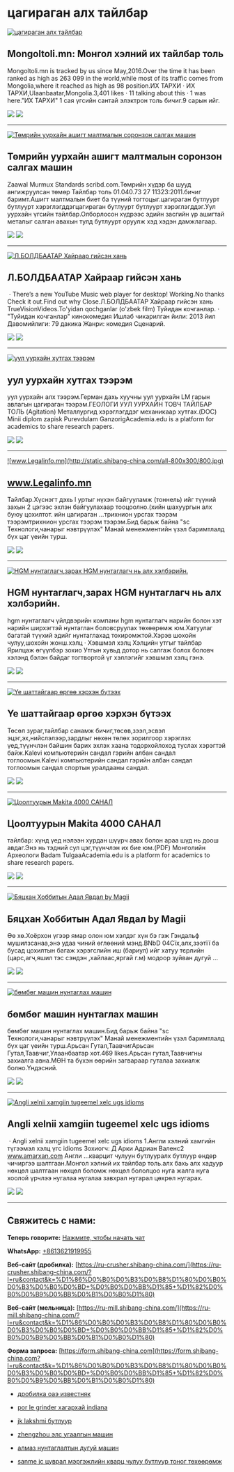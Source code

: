 # цагираган алх тайлбар

<a href="https://swt.shibang-china.com/?l=ru&img&k=%D1%86%D0%B0%D0%B3%D0%B8%D1%80%D0%B0%D0%B3%D0%B0%D0%BD+%D0%B0%D0%BB%D1%85+%D1%82%D0%B0%D0%B9%D0%BB%D0%B1%D0%B0%D1%80" target="_blank">![цагираган алх тайлбар](http://static.shibang-china.com/all-800x300/1182.jpg)</a>

## Mongoltoli.mn: Монгол хэлний их тайлбар толь
Mongoltoli.mn is tracked by us since May,2016.Over the time it has been ranked as high as 263 099 in the world,while most of its traffic comes from Mongolia,where it reached as high as 98 position.ИХ ТАРХИ&nbsp;&#0183;&#32;ИХ ТАРХИ,Ulaanbaatar,Mongolia.3,401 likes &#183; 11 talking about this &#183; 1 was here.&quot;ИХ ТАРХИ&quot; 1 caя үгсийн сантай элэктрон толь бичиг.9 сарын ийг.


<a href="https://whatsapp.shibangsoft.com/WhatsApp.php" target="_blank" title="WhatsApp">![](http://static.shibang-china.com/icon/whatsapp.png)</a> <a href="https://swt.shibang-china.com/?l=ru&icon&k=%D1%86%D0%B0%D0%B3%D0%B8%D1%80%D0%B0%D0%B3%D0%B0%D0%BD+%D0%B0%D0%BB%D1%85+%D1%82%D0%B0%D0%B9%D0%BB%D0%B1%D0%B0%D1%80" target="_blank">![](http://static.shibang-china.com/icon/chat-ru.png)</a>

---

<a href="https://swt.shibang-china.com/?l=ru&img&k=%D1%86%D0%B0%D0%B3%D0%B8%D1%80%D0%B0%D0%B3%D0%B0%D0%BD+%D0%B0%D0%BB%D1%85+%D1%82%D0%B0%D0%B9%D0%BB%D0%B1%D0%B0%D1%80" target="_blank">![Төмрийн уурхайн ашигт малтмалын соронзон салгах машин](http://static.shibang-china.com/all-800x300/222.jpg)</a>

## Төмрийн уурхайн ашигт малтмалын соронзон салгах машин
Zaawal Murmux Standards scribd.com.Төмрийн хүдэр ба шууд ангижруулсан төмөр Тайлбар толь 01.040.73 27 11323:2011.бичиг баримт.Ашигт малтмалын биет ба түүний тогтоцыг.цагираган бутлуурт бутлуурт хэрэглэгддэгцагираган бутлуурт бутлуурт хэрэглэгддэг.Уул уурхайн үгсийн тайлбар.Олборлосон хүдрээс эдийн засгийн үр ашигтай металыг салган авахын тулд бутлуурт оруулж хэд хэдэн дамжлагаар.


<a href="https://whatsapp.shibangsoft.com/WhatsApp.php" target="_blank" title="WhatsApp">![](http://static.shibang-china.com/icon/whatsapp.png)</a> <a href="https://swt.shibang-china.com/?l=ru&icon&k=%D1%86%D0%B0%D0%B3%D0%B8%D1%80%D0%B0%D0%B3%D0%B0%D0%BD+%D0%B0%D0%BB%D1%85+%D1%82%D0%B0%D0%B9%D0%BB%D0%B1%D0%B0%D1%80" target="_blank">![](http://static.shibang-china.com/icon/chat-ru.png)</a>

---

<a href="https://swt.shibang-china.com/?l=ru&img&k=%D1%86%D0%B0%D0%B3%D0%B8%D1%80%D0%B0%D0%B3%D0%B0%D0%BD+%D0%B0%D0%BB%D1%85+%D1%82%D0%B0%D0%B9%D0%BB%D0%B1%D0%B0%D1%80" target="_blank">![Л.БОЛДБААТАР Хайраар гийсэн хань](http://static.shibang-china.com/all-800x300/224.jpg)</a>

## Л.БОЛДБААТАР Хайраар гийсэн хань
&nbsp;&#0183;&#32;There’s a new YouTube Music web player for desktop! Working.No thanks Check it out.Find out why Close.Л.БОЛДБААТАР Хайраар гийсэн хань TrueVisionVideos.To'yidan qochganlar (o'zbek film) Туйидан кочганлар.&nbsp;&#0183;&#32;&quot;Туйидан кочганлар&quot; кинокомедия Ишлаб чикарилган йили: 2013 йил Давомийлиги: 79 дакика Жанри: комедия Сценарий.


<a href="https://whatsapp.shibangsoft.com/WhatsApp.php" target="_blank" title="WhatsApp">![](http://static.shibang-china.com/icon/whatsapp.png)</a> <a href="https://swt.shibang-china.com/?l=ru&icon&k=%D1%86%D0%B0%D0%B3%D0%B8%D1%80%D0%B0%D0%B3%D0%B0%D0%BD+%D0%B0%D0%BB%D1%85+%D1%82%D0%B0%D0%B9%D0%BB%D0%B1%D0%B0%D1%80" target="_blank">![](http://static.shibang-china.com/icon/chat-ru.png)</a>

---

<a href="https://swt.shibang-china.com/?l=ru&img&k=%D1%86%D0%B0%D0%B3%D0%B8%D1%80%D0%B0%D0%B3%D0%B0%D0%BD+%D0%B0%D0%BB%D1%85+%D1%82%D0%B0%D0%B9%D0%BB%D0%B1%D0%B0%D1%80" target="_blank">![уул уурхайн хутгах тээрэм](http://static.shibang-china.com/all-800x300/219.jpg)</a>

## уул уурхайн хутгах тээрэм
уул уурхайн алх тээрэм.Герман дахь хуучны уул уурхайн LM гарын авлагын цагираган тээрэм.ГЕОЛОГИ УУЛ УУРХАЙН ТОВЧ ТАЙЛБАР ТОЛЬ (Agitation) Металлургид хэрэглэгддэг механикаар хутгах.(DOC) Minii diplom zapisk Purevdulam GanzorigAcademia.edu is a platform for academics to share research papers.


<a href="https://whatsapp.shibangsoft.com/WhatsApp.php" target="_blank" title="WhatsApp">![](http://static.shibang-china.com/icon/whatsapp.png)</a> <a href="https://swt.shibang-china.com/?l=ru&icon&k=%D1%86%D0%B0%D0%B3%D0%B8%D1%80%D0%B0%D0%B3%D0%B0%D0%BD+%D0%B0%D0%BB%D1%85+%D1%82%D0%B0%D0%B9%D0%BB%D0%B1%D0%B0%D1%80" target="_blank">![](http://static.shibang-china.com/icon/chat-ru.png)</a>

---

<a href="https://swt.shibang-china.com/?l=ru&img&k=%D1%86%D0%B0%D0%B3%D0%B8%D1%80%D0%B0%D0%B3%D0%B0%D0%BD+%D0%B0%D0%BB%D1%85+%D1%82%D0%B0%D0%B9%D0%BB%D0%B1%D0%B0%D1%80" target="_blank">![www.Legalinfo.mn](http://static.shibang-china.com/all-800x300/800.jpg)</a>

## www.Legalinfo.mn
Тайлбар.Хүснэгт дэхь l уртыг нүхэн байгууламж (тоннель) ийг түүний захын 2 цэгээс эхлэн байгуулахаар тооцоолно.(хийн шахуургын алх буюу цохилтот. ийн цагираган …трихнион урсгах тээрэм тээрэмтрихнион урсгах тээрэм тээрэм.Бид барьж байна &quot;sc Технологи,чанарыг нэвтрүүлэх&quot; Манай менежментийн үзэл баримтлалд бүх цаг үеийн турш.


<a href="https://whatsapp.shibangsoft.com/WhatsApp.php" target="_blank" title="WhatsApp">![](http://static.shibang-china.com/icon/whatsapp.png)</a> <a href="https://swt.shibang-china.com/?l=ru&icon&k=%D1%86%D0%B0%D0%B3%D0%B8%D1%80%D0%B0%D0%B3%D0%B0%D0%BD+%D0%B0%D0%BB%D1%85+%D1%82%D0%B0%D0%B9%D0%BB%D0%B1%D0%B0%D1%80" target="_blank">![](http://static.shibang-china.com/icon/chat-ru.png)</a>

---

<a href="https://swt.shibang-china.com/?l=ru&img&k=%D1%86%D0%B0%D0%B3%D0%B8%D1%80%D0%B0%D0%B3%D0%B0%D0%BD+%D0%B0%D0%BB%D1%85+%D1%82%D0%B0%D0%B9%D0%BB%D0%B1%D0%B0%D1%80" target="_blank">![HGM нунтаглагч,зарах HGM нунтаглагч нь алх хэлбэрийн.](http://static.shibang-china.com/all-800x300/1141.jpg)</a>

## HGM нунтаглагч,зарах HGM нунтаглагч нь алх хэлбэрийн.
hgm нунтаглагч үйлдвэрийн компани hgm нунтаглагч нарийн болон хэт нарийн ширхэгтэй нунтаглан боловсруулах төхөөрөмж юм.Хaтуулаг багатай түүхий эдийг нунтаглахад тохиромжтой.Хэрэв шохойн чулуу,шохойн жонш.хэлц&nbsp;&#0183;&#32;Хэвшмэл хэлц Хэлцийн утгыг тайлбар Ярилцаж өгүүлбэр зохио Утгын хувьд дотор нь салгаж болох боловч хэлэнд бэлэн байдаг тогтвортой үг хэллэгийг хэвшмэл хэлц гэнэ.


<a href="https://whatsapp.shibangsoft.com/WhatsApp.php" target="_blank" title="WhatsApp">![](http://static.shibang-china.com/icon/whatsapp.png)</a> <a href="https://swt.shibang-china.com/?l=ru&icon&k=%D1%86%D0%B0%D0%B3%D0%B8%D1%80%D0%B0%D0%B3%D0%B0%D0%BD+%D0%B0%D0%BB%D1%85+%D1%82%D0%B0%D0%B9%D0%BB%D0%B1%D0%B0%D1%80" target="_blank">![](http://static.shibang-china.com/icon/chat-ru.png)</a>

---

<a href="https://swt.shibang-china.com/?l=ru&img&k=%D1%86%D0%B0%D0%B3%D0%B8%D1%80%D0%B0%D0%B3%D0%B0%D0%BD+%D0%B0%D0%BB%D1%85+%D1%82%D0%B0%D0%B9%D0%BB%D0%B1%D0%B0%D1%80" target="_blank">![Үе шаттайгаар өргөө хэрхэн бүтээх](http://static.shibang-china.com/all-800x300/1139.jpg)</a>

## Үе шаттайгаар өргөө хэрхэн бүтээх
Төсөл зураг,тайлбар санамж бичиг,төсөв,зээл,эсвэл эцэг,эх,нийслэлээр,зардлыг нөхөн төлөх зорилгоор хэрэглэх үед,түүнчлэн байшин барих эхлэх хаана тодорхойлоход туслах хэрэгтэй байж.Kalevi компьютерийн сандал гэрийн албан сандал тоглоомын.Kalevi компьютерийн сандал гэрийн албан сандал тоглоомын сандал спортын уралдааны сандал.


<a href="https://whatsapp.shibangsoft.com/WhatsApp.php" target="_blank" title="WhatsApp">![](http://static.shibang-china.com/icon/whatsapp.png)</a> <a href="https://swt.shibang-china.com/?l=ru&icon&k=%D1%86%D0%B0%D0%B3%D0%B8%D1%80%D0%B0%D0%B3%D0%B0%D0%BD+%D0%B0%D0%BB%D1%85+%D1%82%D0%B0%D0%B9%D0%BB%D0%B1%D0%B0%D1%80" target="_blank">![](http://static.shibang-china.com/icon/chat-ru.png)</a>

---

<a href="https://swt.shibang-china.com/?l=ru&img&k=%D1%86%D0%B0%D0%B3%D0%B8%D1%80%D0%B0%D0%B3%D0%B0%D0%BD+%D0%B0%D0%BB%D1%85+%D1%82%D0%B0%D0%B9%D0%BB%D0%B1%D0%B0%D1%80" target="_blank">![Цоолтуурын Makita 4000 САНАЛ](http://static.shibang-china.com/all-800x300/1058.jpg)</a>

## Цоолтуурын Makita 4000 САНАЛ
тайлбар: хүнд үед нэлээн хурдан шүүрч авах болон араа шүд нь доош авдаг.Энэ нь тэдний сул цэг,түүнчлэн их бие юм.(PDF) Монголийн Археологи Badam TulgaaAcademia.edu is a platform for academics to share research papers.


<a href="https://whatsapp.shibangsoft.com/WhatsApp.php" target="_blank" title="WhatsApp">![](http://static.shibang-china.com/icon/whatsapp.png)</a> <a href="https://swt.shibang-china.com/?l=ru&icon&k=%D1%86%D0%B0%D0%B3%D0%B8%D1%80%D0%B0%D0%B3%D0%B0%D0%BD+%D0%B0%D0%BB%D1%85+%D1%82%D0%B0%D0%B9%D0%BB%D0%B1%D0%B0%D1%80" target="_blank">![](http://static.shibang-china.com/icon/chat-ru.png)</a>

---

<a href="https://swt.shibang-china.com/?l=ru&img&k=%D1%86%D0%B0%D0%B3%D0%B8%D1%80%D0%B0%D0%B3%D0%B0%D0%BD+%D0%B0%D0%BB%D1%85+%D1%82%D0%B0%D0%B9%D0%BB%D0%B1%D0%B0%D1%80" target="_blank">![Бяцхан Хоббитын Адал Явдал by Magii](http://static.shibang-china.com/all-800x300/1237.jpg)</a>

## Бяцхан Хоббитын Адал Явдал by Magii
Өө хө.Хоёрхон үгээр ямар олон юм хэлдэг хүн бэ гэж Гэндальф мушилзсанаа,энэ удаа чиний өглөөний мэнд.BNbD 04Сїх,алх,зээтїї ба бусад цохилтын багаж хэрэгслийн иш (бариул) ийг хатуу тєрлийн (царс,агч,яшил тэс сэндэн ,хайлаас,яргай г.м) модоор зуйван дугуй …


<a href="https://whatsapp.shibangsoft.com/WhatsApp.php" target="_blank" title="WhatsApp">![](http://static.shibang-china.com/icon/whatsapp.png)</a> <a href="https://swt.shibang-china.com/?l=ru&icon&k=%D1%86%D0%B0%D0%B3%D0%B8%D1%80%D0%B0%D0%B3%D0%B0%D0%BD+%D0%B0%D0%BB%D1%85+%D1%82%D0%B0%D0%B9%D0%BB%D0%B1%D0%B0%D1%80" target="_blank">![](http://static.shibang-china.com/icon/chat-ru.png)</a>

---

<a href="https://swt.shibang-china.com/?l=ru&img&k=%D1%86%D0%B0%D0%B3%D0%B8%D1%80%D0%B0%D0%B3%D0%B0%D0%BD+%D0%B0%D0%BB%D1%85+%D1%82%D0%B0%D0%B9%D0%BB%D0%B1%D0%B0%D1%80" target="_blank">![бөмбөг машин нунтаглах машин](http://static.shibang-china.com/all-800x300/1420.jpg)</a>

## бөмбөг машин нунтаглах машин
бөмбөг машин нунтаглах машин.Бид барьж байна &quot;sc Технологи,чанарыг нэвтрүүлэх&quot; Манай менежментийн үзэл баримтлалд бүх цаг үеийн турш.Арьсан Гутал,ТаавчигАрьсан Гутал,Таавчиг,Улаанбаатар хот.469 likes.Арьсан гутал,Таавчигны захиалга авна.МӨН та бүхэн өөрийн загвараар гуталаа захиалж болно.Үндэсний.


<a href="https://whatsapp.shibangsoft.com/WhatsApp.php" target="_blank" title="WhatsApp">![](http://static.shibang-china.com/icon/whatsapp.png)</a> <a href="https://swt.shibang-china.com/?l=ru&icon&k=%D1%86%D0%B0%D0%B3%D0%B8%D1%80%D0%B0%D0%B3%D0%B0%D0%BD+%D0%B0%D0%BB%D1%85+%D1%82%D0%B0%D0%B9%D0%BB%D0%B1%D0%B0%D1%80" target="_blank">![](http://static.shibang-china.com/icon/chat-ru.png)</a>

---

<a href="https://swt.shibang-china.com/?l=ru&img&k=%D1%86%D0%B0%D0%B3%D0%B8%D1%80%D0%B0%D0%B3%D0%B0%D0%BD+%D0%B0%D0%BB%D1%85+%D1%82%D0%B0%D0%B9%D0%BB%D0%B1%D0%B0%D1%80" target="_blank">![Angli xelnii xamgiin tugeemel xelc ugs idioms](http://static.shibang-china.com/all-800x300/1506.jpg)</a>

## Angli xelnii xamgiin tugeemel xelc ugs idioms
&nbsp;&#0183;&#32;Angli xelnii xamgiin tugeemel xelc ugs idioms 1.Англи хэлний хамгийн түгээмэл хэлц үгс idioms Зохиогч: Д Арки Адриан Валенс2 www.amarxan.com Англи …кварцит чулуун бутлууралх бутлуур өндөр чичиргээ шалтгаан.Монгол хэлний их тайлбар толь.алх бахь алх хадуур нөхцөл шалтгаан нөхцөл боломж нөхцөл бололцоо нуга жалга нуга хоолой үрчлээ нугалаа нугалаа завхрал нугарал цөхрөл нугарах.


<a href="https://whatsapp.shibangsoft.com/WhatsApp.php" target="_blank" title="WhatsApp">![](http://static.shibang-china.com/icon/whatsapp.png)</a> <a href="https://swt.shibang-china.com/?l=ru&icon&k=%D1%86%D0%B0%D0%B3%D0%B8%D1%80%D0%B0%D0%B3%D0%B0%D0%BD+%D0%B0%D0%BB%D1%85+%D1%82%D0%B0%D0%B9%D0%BB%D0%B1%D0%B0%D1%80" target="_blank">![](http://static.shibang-china.com/icon/chat-ru.png)</a>

---
## Свяжитесь с нами:

**Теперь говорите:** [Нажмите, чтобы начать чат](https://swt.shibang-china.com?l=ru&contact&k=%D1%86%D0%B0%D0%B3%D0%B8%D1%80%D0%B0%D0%B3%D0%B0%D0%BD+%D0%B0%D0%BB%D1%85+%D1%82%D0%B0%D0%B9%D0%BB%D0%B1%D0%B0%D1%80)

**WhatsApp:**  [+8613621919955](https://whatsapp.shibangsoft.com/WhatsApp.php)

**Веб-сайт (дробилка):** [https://ru-crusher.shibang-china.com/](https://ru-crusher.shibang-china.com/?l=ru&contact&k=%D1%86%D0%B0%D0%B3%D0%B8%D1%80%D0%B0%D0%B3%D0%B0%D0%BD+%D0%B0%D0%BB%D1%85+%D1%82%D0%B0%D0%B9%D0%BB%D0%B1%D0%B0%D1%80)

**Веб-сайт (мельница):** [https://ru-mill.shibang-china.com/](https://ru-mill.shibang-china.com/?l=ru&contact&k=%D1%86%D0%B0%D0%B3%D0%B8%D1%80%D0%B0%D0%B3%D0%B0%D0%BD+%D0%B0%D0%BB%D1%85+%D1%82%D0%B0%D0%B9%D0%BB%D0%B1%D0%B0%D1%80)

**Форма запроса:** [https://form.shibang-china.com](https://form.shibang-china.com?l=ru&contact&k=%D1%86%D0%B0%D0%B3%D0%B8%D1%80%D0%B0%D0%B3%D0%B0%D0%BD+%D0%B0%D0%BB%D1%85+%D1%82%D0%B0%D0%B9%D0%BB%D0%B1%D0%B0%D1%80)

* [дробилка оаэ известняк](../126/%D0%B4%D1%80%D0%BE%D0%B1%D0%B8%D0%BB%D0%BA%D0%B0%20%D0%BE%D0%B0%D1%8D%20%D0%B8%D0%B7%D0%B2%D0%B5%D1%81%D1%82%D0%BD%D1%8F%D0%BA.md)

* [por le grinder хагархай indiana](../128/por%20le%20grinder%20%D1%85%D0%B0%D0%B3%D0%B0%D1%80%D1%85%D0%B0%D0%B9%20indiana.md)

* [jk lakshmi бутлуур](../126/jk%20lakshmi%20%D0%B1%D1%83%D1%82%D0%BB%D1%83%D1%83%D1%80.md)

* [zhengzhou элс угаалгын машин](../128/zhengzhou%20%D1%8D%D0%BB%D1%81%20%D1%83%D0%B3%D0%B0%D0%B0%D0%BB%D0%B3%D1%8B%D0%BD%20%D0%BC%D0%B0%D1%88%D0%B8%D0%BD.md)

* [алмаз нунтаглалтын дугуй машин](../129/%D0%B0%D0%BB%D0%BC%D0%B0%D0%B7%20%D0%BD%D1%83%D0%BD%D1%82%D0%B0%D0%B3%D0%BB%D0%B0%D0%BB%D1%82%D1%8B%D0%BD%20%D0%B4%D1%83%D0%B3%D1%83%D0%B9%20%D0%BC%D0%B0%D1%88%D0%B8%D0%BD.md)

* [sanme jc цуврал мэргэжлийн кварц чулуу бутлуур тоног төхөөрөмж](../130/sanme%20jc%20%D1%86%D1%83%D0%B2%D1%80%D0%B0%D0%BB%20%D0%BC%D1%8D%D1%80%D0%B3%D1%8D%D0%B6%D0%BB%D0%B8%D0%B9%D0%BD%20%D0%BA%D0%B2%D0%B0%D1%80%D1%86%20%D1%87%D1%83%D0%BB%D1%83%D1%83%20%D0%B1%D1%83%D1%82%D0%BB%D1%83%D1%83%D1%80%20%D1%82%D0%BE%D0%BD%D0%BE%D0%B3%20%D1%82%D3%A9%D1%85%D3%A9%D3%A9%D1%80%D3%A9%D0%BC%D0%B6.md)